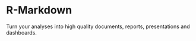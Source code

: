 # R-Markdown
Turn your analyses into high quality documents, reports, presentations and dashboards.
